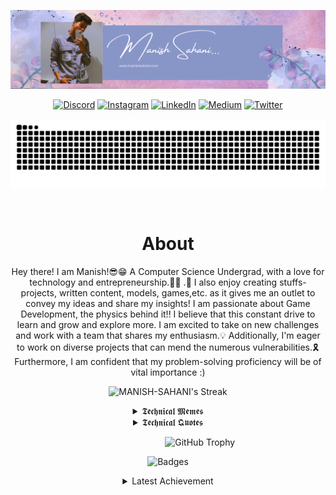<div align="center">

<!--[![GitHub Header](https://github.com/MANISH-SAHANI/MANISH-SAHANI/assets/91081774/12d7b148-a643-4280-8e88-b1883684456e)](https://manishsahani.me/)-->

[![GitHub Header](/banner.png)](https://manishsahani.me/)


<!--[![GitHub Header](https://github.com/MANISH-SAHANI/MANISH-SAHANI/assets/91081774/e8a1371a-9f83-4cc0-995a-f2d136e8446e)](https://manishsahani.me/)-->

<!--Socials-->

<div align="center">

   [![Discord](https://img.shields.io/badge/Discord-%237289DA.svg?logo=discord&logoColor=white)](https://discordapp.com/users/1035905809441378314) 
   [![Instagram](https://img.shields.io/badge/Instagram-%23E4405F.svg?logo=Instagram&logoColor=white)](https://www.instagram.com/ig_manish_xx/) 
   [![LinkedIn](https://img.shields.io/badge/LinkedIn-%230077B5.svg?logo=linkedin&logoColor=white)](https://www.linkedin.com/in/manish-Sahani-ms/) 
   [![Medium](https://img.shields.io/badge/Medium-12100E?logo=medium&logoColor=white)](https://medium.com/@manishsahani1743) 
   [![Twitter](https://img.shields.io/badge/Twitter-%231DA1F2.svg?logo=Twitter&logoColor=white)](https://twitter.com/Manish_Sahani70) 

<div>
<!--Snake Contribution Graph-->    
    
![𝙶𝚒𝚝𝚑𝚞𝚋 𝙲𝚘𝚗𝚝𝚛𝚒𝚋𝚞𝚝𝚒𝚘𝚗 𝙶𝚛𝚊𝚙𝚑](/contribution.svg)
    
<br/>
    
<!--Snake Contribution Graph Ends--> 
 
    
    
<!--About-->

<h1> About </h1> 
    
 <p> Hey there! I am Manish!😎😁 A Computer Science Undergrad, with a love for technology and entrepreneurship.👩‍💻 .🔎 I also enjoy creating stuffs- projects, written content, models, games,etc. as it gives me an outlet to convey my ideas and share my insights! I am passionate about Game Development, the physics behind it!! I believe that this constant drive to learn and grow and explore more. I am excited to take on new challenges and work with a team that shares my enthusiasm.💡 Additionally, I'm eager to work on diverse projects that can mend the numerous vulnerabilities.🎗️Furthermore, I am confident that my problem-solving proficiency will be of vital importance :)
</p>

<!--About Ends-->
    
<!--Recent Activity & Streaks-->

![MANISH-SAHANI's Streak](https://github-readme-streak-stats.herokuapp.com/?user=MANISH-SAHANI&theme=radical&hide_border=false)

<!--Recent Activity & Streaks End-->    

<details>
<summary>𝕿𝖊𝖈𝖍𝖓𝖎𝖈𝖆𝖑 𝕸𝖊𝖒𝖊𝖘</summary>

![Jokes Card](https://readme-jokes.vercel.app/api?theme=pinkish&hideBorder&textColor=292b36&aColor=#292b36&qColor=#b41375)

</details>
<!-- Joke for the day Ends -->

<!--Quote of the Day-->

<details>
<summary>𝕿𝖊𝖈𝖍𝖓𝖎𝖈𝖆𝖑 𝕼𝖚𝖔𝖙𝖊𝖘</summary>

![Quotes](https://quotes-github-readme.vercel.app/api?type=vertical&theme=dracula)

</details>
<!--Quote of the Day Ends-->


&nbsp;&nbsp;&nbsp;&nbsp;&nbsp;&nbsp;&nbsp;&nbsp;&nbsp;&nbsp;&nbsp;&nbsp;&nbsp;&nbsp;&nbsp;&nbsp;&nbsp;&nbsp;&nbsp;&nbsp;&nbsp;&nbsp;&nbsp;&nbsp;&nbsp; 
![GitHub Trophy](https://github-profile-trophy.vercel.app/?username=MANISH-SAHANI&column=8&row=1&theme=dracula&no-frame=true)

<!--Trophy Ends-->
<!--[![An image of @manishsahani's Holopin badges, which is a link to view their full Holopin profile](https://holopin.me/manishsahani)](https://holopin.io/@manishsahani)-->

![Badges](https://github.com/MANISH-SAHANI/MANISH-SAHANI/assets/91081774/7e007fd7-ebbe-4318-a953-f6a270c7f581)


<!--RickRoll-->

<details>
    <summary>Latest Achievement</summary>
    <p><strong>Rick Rolling You! I am aware of all the Internet Traditions and I am never gonna give them up!</strong></p>
    <a href="https://discord.com/invite/HAJVhyaheu" target="_blank"><img src="https://user-images.githubusercontent.com/5713670/87202985-820dcb80-c2b6-11ea-9f56-7ec461c497c3.gif" width="180" height="auto" /></a>
    <a href="https://discord.com/invite/HAJVhyaheu" target="_blank"><img src="https://media.giphy.com/media/Vuw9m5wXviFIQ/source.gif" width="280" height="auto" /></a>
    <a href="https://discord.com/invite/HAJVhyaheu" target="_blank"><img src="https://user-images.githubusercontent.com/5713670/87202985-820dcb80-c2b6-11ea-9f56-7ec461c497c3.gif" width="180" height="auto" /></a>
    <div>
    <img src="https://cultofthepartyparrot.com/parrots/hd/illuminatiparrot.gif" width="30" height="30"/>
    <img src="https://cultofthepartyparrot.com/flags/hd/indiaparrot.gif" width="30" height="30"/>
    <img src="https://cultofthepartyparrot.com/parrots/asyncparrot.gif" width="36" height="30"/>
    <img src="https://cultofthepartyparrot.com/parrots/hd/exceptionallyfastparrot.gif" width="30" height="30"/>
    <img src="https://cultofthepartyparrot.com/parrots/hd/60fpsparrot.gif" width="30" height="30"/>
    <img src="https://cultofthepartyparrot.com/parrots/hd/jumpingparrot.gif" width="30" height="30"/>
    <img src="https://cultofthepartyparrot.com/parrots/hd/opensourceparrot.gif" width="30" height="30"/>
    <img src="https://cultofthepartyparrot.com/parrots/hd/dealwithitnowparrot.gif" width="30" height="30"/>
    <img src="https://cultofthepartyparrot.com/parrots/hd/hypnoparrotlight.gif" width="30" height="30"/>
    <img src="https://cultofthepartyparrot.com/parrots/databaseparrot.gif" width="30" height="30"/>
    <img src="https://cultofthepartyparrot.com/parrots/fixparrot.gif" width="36" height="30"/>
    <img src="https://cultofthepartyparrot.com/parrots/hd/laptop_parrot.gif" width="30" height="30"/>
    <img src="https://cultofthepartyparrot.com/parrots/hd/githubparrot.gif" width="30" height="30"/>
    <img src="https://cultofthepartyparrot.com/parrots/hd/levitationparrot.gif" width="30" height="30"/>
    <img src="https://cultofthepartyparrot.com/parrots/hd/meldparrot.gif" width="30" height="30"/>
    <img src="https://cultofthepartyparrot.com/parrots/slomoparrot.gif" width="30" height="30"/>
    <img src="https://cultofthepartyparrot.com/parrots/hd/moonwalkingparrot.gif" width="30" height="30"/>
    <img src="https://cultofthepartyparrot.com/parrots/hd/stableparrot.gif" width="30" height="30"/>
    <img src="https://cultofthepartyparrot.com/parrots/hd/scienceparrot.gif" width="30" height="30"/>
    <img src="https://cultofthepartyparrot.com/parrots/hd/pirateparrot.gif" width="30" height="30"/>
    <img src="https://cultofthepartyparrot.com/parrots/hd/footballparrot.gif" width="30" height="30"/>
    <img src="https://cultofthepartyparrot.com/parrots/hd/spinningparrot.gif" width="30" height="30"/>
    <img src="https://cultofthepartyparrot.com/parrots/hd/hypnoparrotdark.gif" width="30" height="30"/>
    <img src="https://cultofthepartyparrot.com/parrots/hd/mustacheparrot.gif" width="30" height="30"/>
</div>
<!-- <img src="https://raw.githubusercontent.com/trinib/trinib/d2e2d90f68200d727900433f422c0a1de222919c/images/banner.svg"  width="600"> -->
<!-- <img src="https://raw.githubusercontent.com/trinib/trinib/a5f17399d881c5651a89bfe4a621014b08346cf0/images/marquee2.svg" width="1000"> -->

</details>
